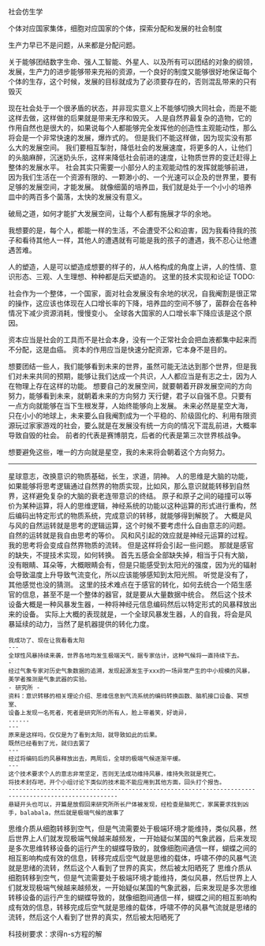 社会仿生学

个体对应国家集体，细胞对应国家的个体，探索分配和发展的社会制度


生产力早已不是问题，从来都是分配问题。


关于能够团结数字生命、强人工智能、外星人、以及所有可以团结的对象的纲领，发展，生产力的进步能够带来充裕的资源，一个良好的制度又能够很好地保证每个个体的生存，这个时候，发展的目标就成为了必须要存在的，否则混乱带来的只有毁灭


现在社会处于一个很矛盾的状态，并非现实意义上不能够切换大同社会，而是不能这样去做，这样做的后果就是带来无序和毁灭。
人是自然界最复杂的造物，它的作用自然也是很大的，如果说每个人都能够完全发挥他的创造性主观能动性，那么将会是一个非常快速的发展，爆炸式的。
但是我们不能这样做，因为现实没有那么大的发展空间。
我们要相互掣肘，降低社会的发展速度，将更多的人，让他们的头脑麻醉，沉迷奶头乐，这样来降低社会前进的速度，让物质世界的变迁赶得上整体的发展水平。
社会其实只需要一小部分人的主观能动性的发挥就能够前进，因为我们生活在一个资源有限的、一颗渺小的、一个光速可以企及的世界里，要有足够的发展空间，才能发展。
就像细菌的培养皿，我们就是处于一个小小的培养皿中的两百多个菌落，太快的发展没有意义。

破局之道，如何才能扩大发展空间，让每个人都有施展才华的余地。

我想要的是，每个人，都能一样的生活，不会遭受不公和迫害，因为我看待我的孩子和看待其他人一样，其他人的遭遇就有可能是我的孩子的遭遇，我不忍心让他遭遇苦难。

人的塑造，人是可以塑造成想要的样子的，从人格构成的角度上讲，人的性情、意识形态、三观、人生理想、种种都是后天塑造的。
这里的技术实现和论证 TODO:

社会作为一个整体，一个国家，面对社会发展没有余地的状况，自我阉割是很正常的操作，这应该也体现在人口增长率的下降，培养皿的空间不够了，菌群会在各种情况下减少资源消耗，慢慢变小。
全球各大国家的人口增长率下降应该是这个原因。

资本应当是社会的工具而不是社会本身，没有一个正常社会会把血液都集中起来而不分配，这是血癌。
资本的作用应当是快速分配资源，它本身不是目的。



想要团结一些人，我们能够看到未来的世界，虽然可能无法达到那个世界，但是我们对未来共同的预期，能够让我们达成一个共识，人人都应当是有志之士，因为人在物理上存在这样的功能。
想要自己的发展空间，就要朝着开辟发展空间的方向努力，能够看到未来，就朝着未来的方向努力
天行健，君子以自强不息。只要有一点方向就能够在当下生根发芽，人始终能够向上发展。
未来必然是星空大海，只在小小的地球上，未来要么自我阉割成为一个平稳的、阶级固化的、利用有限资源玩过家家游戏的社会，要么就是在发展没有统一方向的情况下混乱前进，大概率导致自毁的社会。
前者的代表是赛博朋克，后者的代表是第三次世界核战争。

想要避免这些，唯一的方向就是星空，我的未来将会朝着这个方向努力。

-------------------------------------------------

星球意志，改换意识的物质基础，长生，求道，阴神。
人的思维是大脑的功能，如果能够将思考逻辑通过自然界的物质实现，比如风，那么意识就能转移到自然界，这样避免复杂的大脑的衰老连带意识的终结。
原子和原子之间的碰撞可以等价为某种运算，将人的思维逻辑，神经系统的功能以这种运算的形式进行重构，然后编码出特定形式的物质系统，完成意识的转移，就能够得到解脱了。
大概是风与风的自然运转就是思考的逻辑运算，这个时候不要考虑什么自由意志的问题。
自然的运转就是我自由思考的等价。
风和风引起的效应就是神经元运算的过程。
我的思考将会变成自然界物质的流转。
但是这样将会引起一些问题。
那就是感官的缺失，不提技术实现，如何转换。
首先五感会全部缺失掉，相当于只有大脑，没有眼睛、耳朵等，大概眼睛会有，但是只能感受到太阳光的强度，因为光的辐射会导致温度上升导致气流变化，所以应该能够感知到太阳光照。
听觉是没有了，其他感觉也没的猜测。
这里的技术难点在于感官的转化，如何去统合一个陌生感官的信息，甚至不是一个整体的器官，就是要从大量数据中统合。
然后这个技术设备大概是一种风暴发生器，一种将神经元信息编码然后以特定形式的风暴释放出来的设备。
实际上大概的表现就是，一个全球风暴发生器，人的自我，将会是风暴延续的动力，当然了是机器提供的转化力度。
```
我成功了、现在让我看看太阳
---
全球性风暴持续来袭，世界各地均发生极端天气，据专家估计，这种气候将一直持续下去。
-
经过气象专家对历史气象数据的追溯，发现起源发生于xxx的一场异常产生的中小规模的风暴，美学者推测是气象武器的实验。
- 研究所 -
资料：意识转移的相关理论介绍、思维信息到气流系统的编码转换函数、脑机接口设备、冥想室、
设备上发现一名死者，死者是研究所的所有人，脸上带着笑，好诡异，
......
---
原来是这样吗，仅仅是为了看到太阳，就导致如此的后果。
既然已经看到了光，就归去罢了
---
经过将编码后的风暴释放出去，两周后，全球的极端气候逐渐平缓。
---
这个技术要求个人的意志非常坚定，否则无法成功维持风暴，维持失败就是死亡。
将技术封存吧，开个小组讨论下类似的技术能不能应用到其他方面，回头打个报告。
-----------------------------------------------------------------------------------------------------
悬疑开头也可以，开篇是放假回来研究所所长尸体被发现，经检查是脑死亡，家属要求找到凶手，balabala，然后就是极端气候的故事了
```
思维介质从细胞转移到空气，但是气流需要处于极端环境才能维持，类似风暴，然后世界上人们就发现极端气候越来越频发，一开始疑似某国的气象武器，后来发现是多次思维转移设备的运行产生的蝴蝶导致的，就像细胞间通信一样，蝴蝶之间的相互影响构成有效的信息，转移完成后空气就是思维的载体，呼啸不停的风暴气流就是思绪的流转，然后这个人看到了世界的真实，然后被太阳晒死了
思维介质从细胞转移到空气，但是气流需要处于极端环境才能维持，类似风暴，然后世界上人们就发现极端气候越来越频发，一开始疑似某国的气象武器，后来发现是多次思维转移设备的运行产生的蝴蝶导致的，就像细胞间通信一样，蝴蝶之间的相互影响构成有效的信息，转移完成后空气就是思维的载体，呼啸不停的风暴气流就是思绪的流转，然后这个人看到了世界的真实，然后被太阳晒死了

科技树要求：求得n-s方程的解
